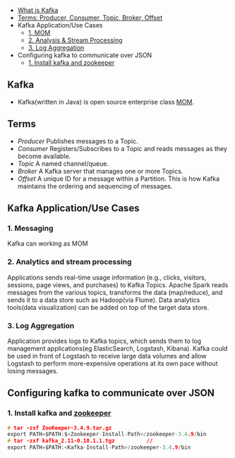 - [What is Kafka](#what)
- [Terms: Producer, Consumer, Topic, Broker, Offset](#terms)
- Kafka Application/Use Cases
  - [1. MOM](#mom)
  - [2. Analysis & Stream Processing](#analysis)
  - [3. Log Aggregation](#la)
- Configuring kafka to communicate over JSON
  - [1. Install kafka and zookeeper](#install)

<a name=what></a>
## Kafka
- Kafka(written in Java) is open source enterprise class [MOM](/System-Design/Concepts/MOM_ESB).

<a name=terms></a>
## Terms
- _Producer_ Publishes messages to a Topic.
- _Consumer_ Registers/Subscribes to a Topic and reads messages as they become available.
- _Topic_ A named channel/queue.
- _Broker_ A Kafka server that manages one or more Topics.
- _Offset_ A unique ID for a message within a Partition. This is how Kafka maintains the ordering and sequencing of messages.

## Kafka Application/Use Cases
<a name=mom></a>
### 1. Messaging
Kafka can working as MOM

<a name=analysis></a>
### 2. Analytics and stream processing
Applications sends real-time usage information (e.g., clicks, visitors, sessions, page views, and purchases) to Kafka Topics. 
Apache Spark reads messages from the various topics, transforms the data (map/reduce), and sends it to a data store such as Hadoop(via Flume). Data analytics tools(data visualization) can be added on top of the target data store.

<a name=la></a>
### 3. Log Aggregation
Application provides logs to Kafka topics, which sends them to log management applications(eg ElasticSearch, Logstash, Kibana). 
Kafka could be used in front of Logstash to receive large data volumes and allow Logstash to perform more-expensive operations at its own pace without losing messages.

## Configuring kafka to communicate over JSON
<a name=install></a>
### 1. Install kafka and [zookeeper](/System-Design/Concepts/Zookeeper)
```c
# tar -zxf ZooKeeper-3.4.9.tar.gz
export PATH=$PATH:$<Zookeeper-Install-Path>/zookeeper-3.4.9/bin
# tar -zxf kafka_2.11-0.10.1.1.tgz			//
export PATH=$PATH:<Kafka-Install-Path>/zookeeper-3.4.9/bin
```
